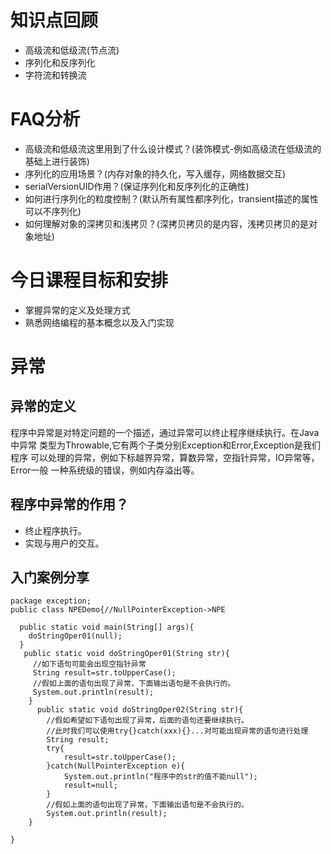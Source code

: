# 知识点回顾

* 高级流和低级流(节点流)
* 序列化和反序列化
* 字符流和转换流

# FAQ分析

* 高级流和低级流这里用到了什么设计模式？(装饰模式-例如高级流在低级流的基础上进行装饰)
* 序列化的应用场景？(内存对象的持久化，写入缓存，网络数据交互)  
* serialVersionUID作用？(保证序列化和反序列化的正确性)
* 如何进行序列化的粒度控制？(默认所有属性都序列化，transient描述的属性可以不序列化)
* 如何理解对象的深拷贝和浅拷贝？(深拷贝拷贝的是内容，浅拷贝拷贝的是对象地址)

# 今日课程目标和安排

* 掌握异常的定义及处理方式
* 熟悉网络编程的基本概念以及入门实现

# 异常

## 异常的定义

程序中异常是对特定问题的一个描述，通过异常可以终止程序继续执行。在Java中异常
类型为Throwable,它有两个子类分别Exception和Error,Exception是我们程序
可以处理的异常，例如下标越界异常，算数异常，空指针异常，IO异常等，Error一般
一种系统级的错误，例如内存溢出等。

## 程序中异常的作用？

* 终止程序执行。
* 实现与用户的交互。

## 入门案例分享

```
package exception;
public class NPEDemo{//NullPointerException->NPE

  public static void main(String[] args){
    doStringOper01(null);
  }
   public static void doStringOper01(String str){
     //如下语句可能会出现空指针异常
     String result=str.toUpperCase();
     //假如上面的语句出现了异常，下面输出语句是不会执行的。
     System.out.println(result);
    }
      public static void doStringOper02(String str){
        //假如希望如下语句出现了异常，后面的语句还要继续执行。
        //此时我们可以使用try{}catch(xxx){}...对可能出现异常的语句进行处理
        String result;
        try{
            result=str.toUpperCase();
        }catch(NullPointerException e){
            System.out.println("程序中的str的值不能null");
            result=null;
        }
        //假如上面的语句出现了异常，下面输出语句是不会执行的。
        System.out.println(result);
    }

}

```





